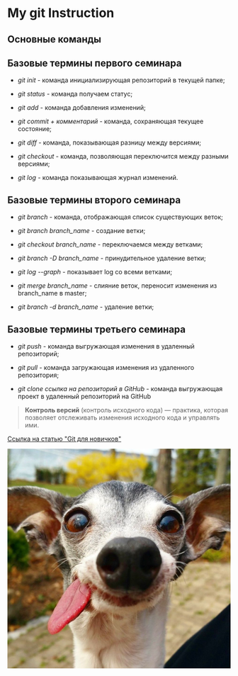 # My git Instruction

## Основные команды

## Базовые термины первого семинара

* *git init* - команда инициализирующая репозиторий в текущей папке;

* *git status* - команда получаем статус;
 
 * *git add* - команда добавления изменений;

* *git commit + комментарий* - команда, сохраняющая текущее состояние;

* *git diff* - команда, показывающая разницу между версиями;

* *git checkout* - команда, позволяющая переключится между разными версиями;

* *git log* - команда показывающая журнал изменений.

## Базовые термины второго семинара

* *git branch* - команда, отображающая список существующих веток;

* *git branch branch_name* - создание ветки;

* *git checkout branch_name* - переключаемся между ветками;

* *git branch -D branch_name* - принудительное удаление ветки;

* *git log --graph* - показывает log со всеми ветками;

* *git merge branch_name* - слияние веток, переносит изменения из branch_name в master;

* *git branch -d branch_name* - удаление ветки;

## Базовые термины третьего семинара

* *git push* - команда выгружающая изменения в удаленный репозиторий;

* *git pull* - команда загружающая изменения из удаленного репозитория;

* *git clone ссылка на репозиторий в GitHub* - команда выгружающая проект в удаленный репозиторий на 
GitHub


>**Контроль версий** (контроль исходного кода) — практика, которая позволяет отслеживать
изменения исходного кода и управлять ими.

[Ссылка на статью "Git для новичков"](https://habr.com/ru/post/542616/)

![Ободряющая картинка](sobak.jpg)
